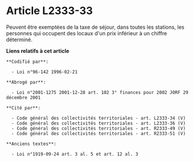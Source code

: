 # Article L2333-33

Peuvent être exemptées de la taxe de séjour, dans toutes les stations, les personnes qui occupent des locaux d'un prix
inférieur à un chiffre déterminé.

**Liens relatifs à cet article**

	**Codifié par**:

	  - Loi n°96-142 1996-02-21

	**Abrogé par**:

	  - Loi n°2001-1275 2001-12-28 art. 102 3° finances pour 2002 JORF 29 décembre 2001

	**Cité par**:

	  - Code général des collectivités territoriales - art. L2333-34 (V)
	  - Code général des collectivités territoriales - art. L2333-36 (V)
	  - Code général des collectivités territoriales - art. R2333-49 (V)
	  - Code général des collectivités territoriales - art. R2333-51 (V)

	**Anciens textes**:

	  - Loi n°1919-09-24 art. 3 al. 5 et art. 12 al. 3
